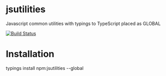 # jsutilities
Javascript common utilities with typings to TypeScript placed as GLOBAL

[![Build Status](https://travis-ci.org/jcde/jsutilities.svg?branch=master)](https://travis-ci.org/jcde/jsutilities)

# Installation
typings install npm:jsutilities --global 

